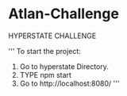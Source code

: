 # Atlan-Challenge
HYPERSTATE CHALLENGE

'''
To start the project:

1. Go to hyperstate Directory.
2. TYPE npm start
3. Go to http://localhost:8080/
'''
